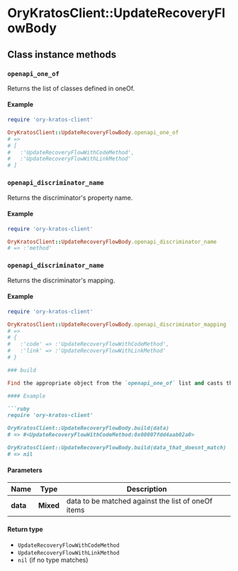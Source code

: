 # OryKratosClient::UpdateRecoveryFlowBody

## Class instance methods

### `openapi_one_of`

Returns the list of classes defined in oneOf.

#### Example

```ruby
require 'ory-kratos-client'

OryKratosClient::UpdateRecoveryFlowBody.openapi_one_of
# =>
# [
#   :'UpdateRecoveryFlowWithCodeMethod',
#   :'UpdateRecoveryFlowWithLinkMethod'
# ]
```

### `openapi_discriminator_name`

Returns the discriminator's property name.

#### Example

```ruby
require 'ory-kratos-client'

OryKratosClient::UpdateRecoveryFlowBody.openapi_discriminator_name
# => :'method'
```

### `openapi_discriminator_name`

Returns the discriminator's mapping.

#### Example

```ruby
require 'ory-kratos-client'

OryKratosClient::UpdateRecoveryFlowBody.openapi_discriminator_mapping
# =>
# {
#   :'code' => :'UpdateRecoveryFlowWithCodeMethod',
#   :'link' => :'UpdateRecoveryFlowWithLinkMethod'
# }

### build

Find the appropriate object from the `openapi_one_of` list and casts the data into it.

#### Example

```ruby
require 'ory-kratos-client'

OryKratosClient::UpdateRecoveryFlowBody.build(data)
# => #<UpdateRecoveryFlowWithCodeMethod:0x00007fdd4aab02a0>

OryKratosClient::UpdateRecoveryFlowBody.build(data_that_doesnt_match)
# => nil
```

#### Parameters

| Name | Type | Description |
| ---- | ---- | ----------- |
| **data** | **Mixed** | data to be matched against the list of oneOf items |

#### Return type

- `UpdateRecoveryFlowWithCodeMethod`
- `UpdateRecoveryFlowWithLinkMethod`
- `nil` (if no type matches)

